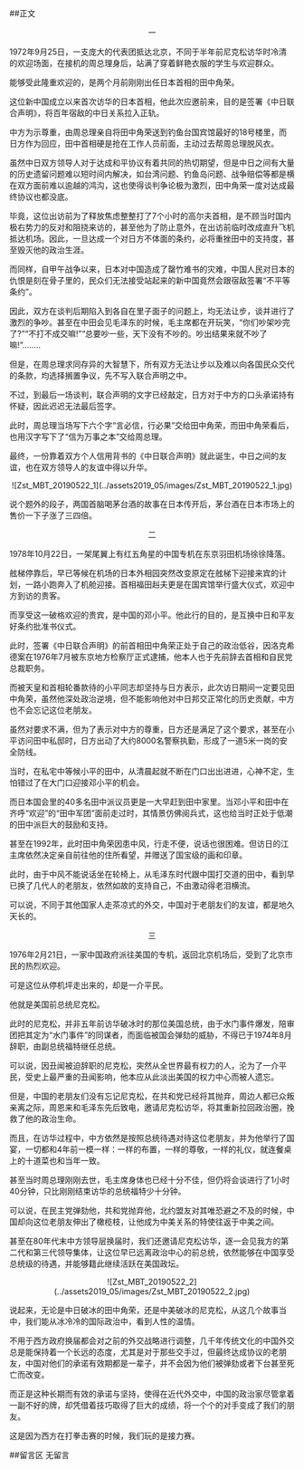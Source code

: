 ##正文

 <div align="center">一</div>

1972年9月25日，一支庞大的代表团抵达北京，不同于半年前尼克松访华时冷清的欢迎场面，在接机的周总理身后，站满了穿着鲜艳衣服的学生与欢迎群众。

能够受此隆重欢迎的，是两个月前刚刚出任日本首相的田中角荣。

这位新中国成立以来首次访华的日本首相，他此次应邀前来，目的是签署《中日联合声明》，将百年宿敌的中日关系拉入正轨。

中方为示尊重，由周总理亲自将田中角荣送到钓鱼台国宾馆最好的18号楼里，而日方作为回应，田中首相硬是抢在工作人员前面，主动过去帮周总理脱风衣。

虽然中日双方领导人对于达成和平协议有着共同的热切期望，但是中日之间有大量的历史遗留问题难以短时间内解决，如台湾问题、钓鱼岛问题、战争赔偿等都是横在双方面前难以逾越的鸿沟，这也使得谈判争论极为激烈，田中角荣一度对达成最终协议也都没底。

毕竟，这位出访前为了释放焦虑整整打了7个小时的高尔夫首相，是不顾当时国内极右势力的反对和阻挠来访的，甚至他为了防止意外，在出访前临时改成直升飞机抵达机场。因此，一旦达成一个对日方不体面的条约，必将重挫田中的支持度，甚至毁灭他的政治生涯。

而同样，自甲午战争以来，日本对中国造成了罄竹难书的灾难，中国人民对日本的仇恨是刻在骨子里的，民众们无法接受站起来的新中国竟然会跟宿敌签署“不平等条约”。

因此，双方在谈判后期陷入到各自在里子面子的问题上，均无法让步，谈并进行了激烈的争吵。甚至在中田会见毛泽东的时候，毛主席都在开玩笑，“你们吵架吵完了?”“不打不成交嘛!”“总要吵一些，天下没有不吵的。吵出结果来就不吵了嘛!”........

但是，在周总理求同存异的大智慧下，所有双方无法让步以及难以向各国民众交代的条款，均选择搁置争议，先不写入联合声明之中。

不过，到最后一场谈判，联合声明的文字已经敲定，日方对于中方的口头承诺持有怀疑，因此迟迟无法最后签字。

此时，周总理当场写下六个字“言必信，行必果”交给田中角荣，而田中角荣看后，也用汉字写下了“信为万事之本”交给周总理。

最终，一份靠着双方个人信用背书的《中日联合声明》就此诞生，中日之间的友谊，也在双方领导人的友谊中得以升华。

 <div align="center">![Zst_MBT_20190522_1](../assets2019_05/images/Zst_MBT_20190522_1.jpg)</div>

说个题外的段子，两国首脑喝茅台酒的故事在日本传开后，茅台酒在日本市场上的售价一下子涨了三四倍。


 <div align="center">二</div>

1978年10月22日，一架尾翼上有红五角星的中国专机在东京羽田机场徐徐降落。

舷梯停靠后，早已等候在机场的日本外相园突然改变原定在舷梯下迎接来宾的计划，一路小跑奔入了机舱迎接。首相福田赳夫更是在国宾馆举行盛大仪式，欢迎中方到访的贵客。

而享受这一破格欢迎的贵宾，是中国的邓小平。他此行的目的，是互换中日和平友好条约批准书仪式。

此时，签署《中日联合声明》的前首相田中角荣正处于自己的政治低谷，因洛克希德案在1976年7月被东京地方检察厅正式逮捕，他本人也于先前辞去首相和自民党总裁职务。

而被天皇和首相轮番款待的小平同志却坚持与日方表示，此次访日期间一定要见田中角荣，虽然他深处政治逆境，但不能影响他对中日邦交正常化的历史贡献，中方也不会忘记这位老朋友。

虽然对要求不满，但为了表示对中方的尊重，日方还是满足了这个要求，甚至在小平访问田中私邸时，日方出动了大约8000名警察执勤，形成了一道5米一岗的安全防线。

当时，在私宅中等候小平的田中，从清晨起就不断在门口出出进进，心神不定，生怕错过了在大门口迎接邓小平的机会。

而日本国会里的40多名田中派议员更是一大早赶到田中家里。当邓小平和田中在齐呼“欢迎”的“田中军团”面前走过时，其情景仿佛阅兵式，这也给当时正处于低潮的田中派巨大的鼓励和支持。

甚至在1992年，此时田中角荣因患中风，行走不便，说话也很困难。但访日的江主席依然决定亲自前往他的住所看望，并赠送了国宝级的画和印章。

此时，由于中风不能说话坐在轮椅上，从毛泽东时代跟中国打交道的田中，看到早已换了几代人的老朋友，依然如故的支持自己，不由激动得老泪横流。

可以说，不同于其他国家人走茶凉式的外交，中国对于老朋友们的友谊，都是地久天长的。


 <div align="center">三</div>

1976年2月21日，一家中国政府派往美国的专机，返回北京机场后，受到了北京市民的热烈欢迎。

可是这位从停机坪走出来的，却是一介平民。

他就是美国前总统尼克松。

此时的尼克松，并非五年前访华破冰时的那位美国总统，由于水门事件爆发，陪审团把其定为“水门事件”的同谋者，而面临被国会弹劾的威胁，不得已于1974年8月辞职，由副总统福特继任总统。

可以说，因丑闻被迫辞职的尼克松，突然从全世界最有权力的人，沦为了一介平民，受史上最严重的丑闻影响，他本应从此淡出美国的权力中心而被人遗忘。

但是，中国的老朋友们没有忘记尼克松，在共和党已经将其抛弃，周边人都已众叛亲离之际，周恩来和毛泽东先后致电，邀请尼克松访华，将其重新拉回政治圈，挽救了他的政治生命。

而且，在访华过程中，中方依然是按照总统待遇对待这位老朋友，并为他举行了国宴，一切都和4年前一模一样：一样的布置，一样的尊敬，一样的礼仪，就连餐桌上的十道菜也和当年一致。

甚至当时周总理刚刚去世，毛主席身体也已经十分不佳，但仍将会谈进行了1小时40分钟，只比刚刚结束访华的总统福特少十分钟。

可以说，在民主党弹劾他，共和党抛弃他，北约盟友对其唯恐避之不及的时候，中国却向这位老朋友伸出了橄榄枝，让他成为中美关系的特使往返于中美之间。

甚至在80年代末中方领导层换届时，我们还邀请尼克松访华，逐一会见我方的第二代和第三代领导集体，让这位早已远离政治中心的前总统，依然能够在中国享受总统级的待遇，并能够籍此继续活跃在美国政坛。

 <div align="center">![Zst_MBT_20190522_2](../assets2019_05/images/Zst_MBT_20190522_2.jpg)</div>

说起来，无论是中日破冰的田中角荣，还是中美破冰的尼克松，从这几个故事当中，我们能从冰冷冷的国际政治中，看到人性的温情。

不用于西方政府换届都会对之前的外交战略进行调整，几千年传统文化的中国外交总是能保持着一个长远的态度，尤其是对于那些交手过，但最终达成协议的老朋友，中国对他们的承诺有效期都是一辈子，并不会因为他们被弹劾或者下台甚至死亡而改变。

而正是这种长期而有效的承诺与坚持，使得在近代外交中，中国的政治家尽管拿着一副不好的牌，却凭借着技巧取得了巨大的成绩，将一个个的对手变成了我们的朋友。

这是因为西方在打拳击赛的时候，我们玩的是接力赛。

##留言区
 无留言
